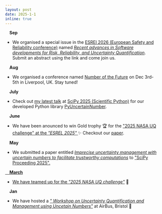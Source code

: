 ```yaml
---
layout: post
date: 2025-1-1
inline: true
---
```







&emsp;**Sep**


- We organised a special issue in the <a href='https://www.esrel2026.com'>ESREl 2026 (European Safety and Reliability conference)</a> named *<a href='https://www.esrel2026.com/submissions-deadlines/special-session-abstract-submission'>Recent advances in Software developments for Risk, Reliability, and Uncertainty Quantification</a>*. Submit an abstract using the link and come join us.


&emsp;**Aug**

- We organised a conference named <a href='https://sites.google.com/view/numbersofthefuture'>Number of the Future</a> on Dec 3rd-5th in Liverpool, UK. Stay tuned!


&emsp;**July**


- Check out <a href='https://www.researchgate.net/publication/394588761_Imprecise_uncertainty_management_with_uncertain_numbers_to_facilitate_trustworthy_computations'>my latest talk</a> at <a href='https://www.scipy2025.scipy.org'>SciPy 2025 (Scientific Python)</a> for our developed Python library <a href='https://github.com/leslieDLcy/PyUncertainNumber'>PyUncertainNumber</a>.


&emsp;**June**


- We have been anounced to win Gold trophy :trophy: for the <a href='https://uqtools.larc.nasa.gov/the-nasa-and-dnv-challenge-on-optimization-under-uncertainty'>"2025 NASA UQ challenge" at the *<a href='https://esrel2025.com/'>"ESREL 2025" </a>* :sparkles: Checkout our <a href="https://www.researchgate.net/publication/394592652_An_Integrated_Uncertainty_Quantification_and_Optimization_for_solving_the_2025_NASA-DNV_Challenge?_tp=eyJjb250ZXh0Ijp7ImZpcnN0UGFnZSI6InB1YmxpY2F0aW9uIiwicGFnZSI6InByb2ZpbGUiLCJwcmV2aW91c1BhZ2UiOiJwdWJsaWNhdGlvbiJ9fQ">paper</a>.



&emsp;**May**

- We submitted a paper entitled *<a href='https://proceedings.scipy.org/previews/01991ec4-7f40-7fd6-ad08-d258440c9963?preview=eyJhbGciOiJIUzI1NiIsInR5cCI6IkpXVCJ9.eyJpc3MiOiJodHRwczovL2pvdXJuYWxzLmN1cnZlbm90ZS5jb20iLCJleHAiOjE3NTk3NDA1MDcsImF1ZCI6InNjaXB5Iiwic2NvcGUiOiJzdWJtaXNzaW9uIiwic2NvcGVJZCI6IjAxOTkxZWM0LTdmNDAtN2ZkNi1hZDA4LWQyNTkyNWU1YjE4YyIsImlhdCI6MTc1OTMwODUwN30.E_AGyQ8kUwy3nhPL-_QdMQxvkL9dWlX71uDH-Lngxbo'>Imprecise uncertainty management with uncertain numbers to facilitate trustworthy computations</a>* to <a href='https://proceedings.scipy.org'>"SciPy Proceeding 2025".



&emsp;**March**



- We have teamed up for the *<a href='https://uqtools.larc.nasa.gov/the-nasa-and-dnv-challenge-on-optimization-under-uncertainty'>"2025 NASA UQ challenge"</a>* :muscle:



&emsp;**Jan**



- We have hosted a *<a href='https://sites.google.com/view/uncertaintyquantification/home?authuser=0'>" Workshop on Uncertainty Quantification and Management using Uncetain Numbers"</a>* at AirBus, Bristol :muscle:
